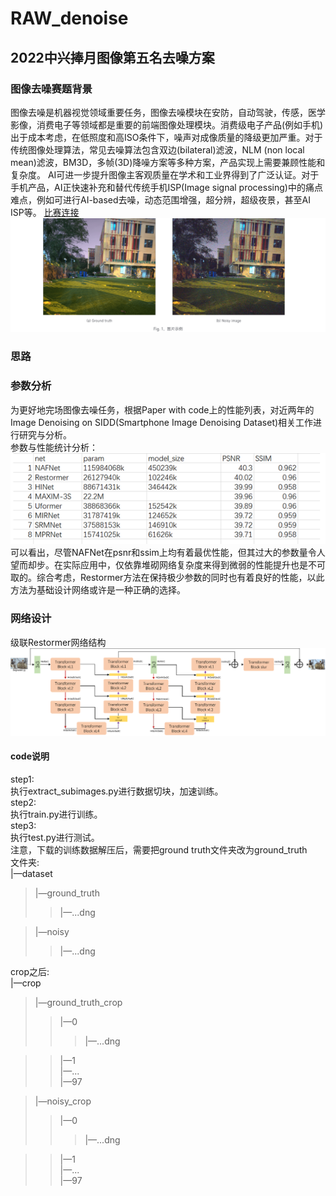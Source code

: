 # RAW_denoise

## 2022中兴捧月图像第五名去噪方案    
### 图像去噪赛题背景
图像去噪是机器视觉领域重要任务，图像去噪模块在安防，自动驾驶，传感，医学影像，消费电子等领域都是重要的前端图像处理模块。消费级电子产品(例如手机)出于成本考虑，在低照度和高ISO条件下，噪声对成像质量的降级更加严重。对于传统图像处理算法，常见去噪算法包含双边(bilateral)滤波，NLM (non local mean)滤波，BM3D，多帧(3D)降噪方案等多种方案，产品实现上需要兼顾性能和复杂度。
AI可进一步提升图像主客观质量在学术和工业界得到了广泛认证。对于手机产品，AI正快速补充和替代传统手机ISP(Image signal processing)中的痛点难点，例如可进行AI-based去噪，动态范围增强，超分辨，超级夜景，甚至AI ISP等。
[比赛连接](https://zte.hina.com/zte/denoise/rank)
![image](https://github.com/zdyshine/RAW_denoise/blob/main/denoise.png)

### 思路    
### 参数分析    
为更好地完场图像去噪任务，根据Paper with code上的性能列表，对近两年的Image Denoising on SIDD(Smartphone Image Denoising Dataset)相关工作进行研究与分析。         
参数与性能统计分析：    
![image](https://github.com/zdyshine/RAW_denoise/blob/main/canshu.png)
可以看出，尽管NAFNet在psnr和ssim上均有着最优性能，但其过大的参数量令人望而却步。在实际应用中，仅依靠堆砌网络复杂度来得到微弱的性能提升也是不可取的。综合考虑，Restormer方法在保持极少参数的同时也有着良好的性能，以此方法为基础设计网络或许是一种正确的选择。    
### 网络设计    
级联Restormer网络结构    
![image](https://github.com/zdyshine/RAW_denoise/blob/main/net.png)

#### code说明    
step1:    
执行extract_subimages.py进行数据切块，加速训练。    
step2:    
执行train.py进行训练。    
step3:    
执行test.py进行测试。    
注意，下载的训练数据解压后，需要把ground truth文件夹改为ground_truth    
文件夹:    
|—dataset    
>|—ground_truth    
>>|—...dng   
    
>|—noisy       
>>|—...dng     
    
    
crop之后:    
|—crop    
>|—ground_truth_crop    
>>|—0    
>>>|—...dng    
    
>>|—1    
>>|—...    
>>|—97    
    
>|—noisy_crop    
>>|—0    
>>>|—...dng    
    
>>|—1    
>>|—...    
>>|—97    
 
